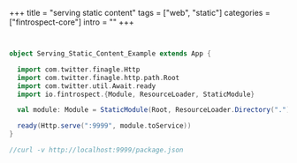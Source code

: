 +++
title = "serving static content"
tags = ["web", "static"]
categories = ["fintrospect-core"]
intro = ""
+++

```scala


object Serving_Static_Content_Example extends App {

  import com.twitter.finagle.Http
  import com.twitter.finagle.http.path.Root
  import com.twitter.util.Await.ready
  import io.fintrospect.{Module, ResourceLoader, StaticModule}

  val module: Module = StaticModule(Root, ResourceLoader.Directory("."))

  ready(Http.serve(":9999", module.toService))
}

//curl -v http://localhost:9999/package.json
```